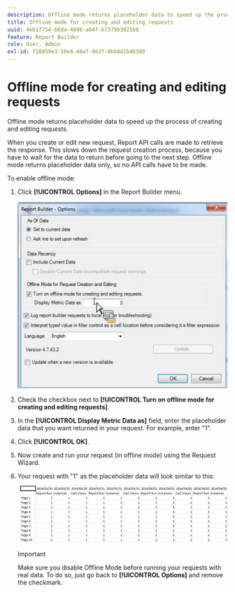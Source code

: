 ```yaml
---
description: Offline mode returns placeholder data to speed up the process of creating and editing requests.
title: Offline mode for creating and editing requests
uuid: 4eb1f754-b6da-4896-a64f-b737563925b8
feature: Report Builder
role: User, Admin
exl-id: f18859e3-19e4-48af-963f-0bb4d1b46380
---
```

# Offline mode for creating and editing requests

Offline mode returns placeholder data to speed up the process of creating and editing requests.

When you create or edit new request, Report API calls are made to retrieve the response. This slows down the request creation process, because you have to wait for the data to return before going to the next step. Offline mode returns placeholder data only, so no API calls have to be made.

To enable offline mode:

1. Click **[!UICONTROL Options]** in the Report Builder menu.

   ![](assets/offline_mode.png)

1. Check the checkbox next to **[!UICONTROL Turn on offline mode for creating and editing requests]**.
1. In the **[!UICONTROL Display Metric Data as]** field, enter the placeholder data that you want returned in your request. For example, enter "1".
1. Click **[!UICONTROL OK]**.
1. Now create and run your request (in offline mode) using the Request Wizard.
1. Your request with "1" as the placeholder data will look similar to this:

   ![](assets/offline_mode_example.png)

   >[!IMPORTANT]
   >
   >Make sure you disable Offline Mode before running your requests with real data. To do so, just go back to **[!UICONTROL Options]** and remove the checkmark.
